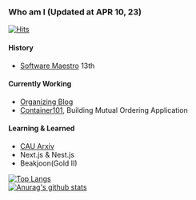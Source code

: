 ### Who am I (Updated at APR 10, 23)

[![Hits](https://hits.seeyoufarm.com/api/count/incr/badge.svg?url=https%3A%2F%2Fgithub.com%2Fwoodi97%2Fhit-counter&count_bg=%2379C83D&title_bg=%23555555&icon=&icon_color=%23E7E7E7&title=hits&edge_flat=false)](https://hits.seeyoufarm.com)

#### History

- [Software Maestro](https://www.swmaestro.org/sw/main/main.do) 13th

#### Currently Working

- [Organizing Blog](https://woodi97.github.io)
- [Container101](https://github.com/container-101), Building Mutual Ordering Application

#### Learning & Learned

- [CAU Arxiv](https://github.com/CauArchive)
- Next.js & Nest.js
- Beakjoon(Gold II)

[![Top Langs](https://github-readme-stats.vercel.app/api/top-langs/?username=woodi97&layout=compact)](https://github.com/anuraghazra/github-readme-stats)</br>
[![Anurag's github stats](https://github-readme-stats.vercel.app/api?username=woodi97)](https://github.com/anuraghazra/github-readme-stats)

